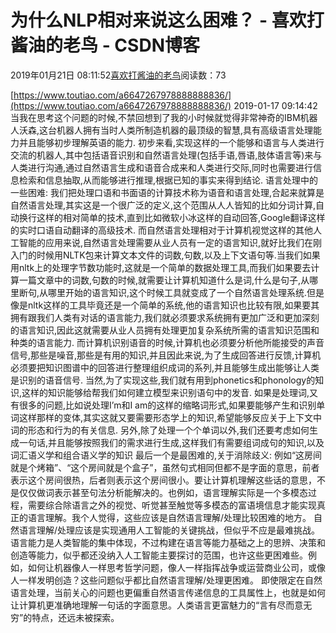 
# 为什么NLP相对来说这么困难？ - 喜欢打酱油的老鸟 - CSDN博客


2019年01月21日 08:11:52[喜欢打酱油的老鸟](https://me.csdn.net/weixin_42137700)阅读数：73


[https://www.toutiao.com/a6647267978888888836/](https://www.toutiao.com/a6647267978888888836/)
2019-01-17 09:14:42
当我在思考这个问题的时候,不禁回想到了我的小时候就觉得非常神奇的IBM机器人沃森,这台机器人拥有当时人类所制造机器的最顶级的智慧,具有高级语言处理能力并且能够初步理解英语的能力.
初步来看,实现这样的一个能够和语言与人类进行交流的机器人,其中包括语音识别和自然语言处理(包括手语,唇语,肢体语言等)来与人类进行沟通,通过自然语言生成和语音合成来和人类进行交际,同时也需要进行信息检索和信息抽取,从而能够进行推理,根据已知的事实来得到结论.
语言处理中的一些困难:
我们把处理口语和书面语的计算技术称为语音和语言处理,合起来就算是自然语言处理,其实这是一个很广泛的定义,这个范围从人人皆知的比如分词计算,自动换行这样的相对简单的技术,直到比如微软小冰这样的自动回答,Google翻译这样的实时口语自动翻译的高级技术.
而自然语言处理相对于计算机视觉这样的其他人工智能的应用来说,自然语言处理需要从业人员有一定的语言知识,就好比我们在刚入门的时候用NLTK包来计算文本文件的词数,句数,以及上下文语句等.当我们如果用nltk上的处理字节数功能时,这就是一个简单的数据处理工具,而我们如果要去计算一篇文章中的词数,句数的时候,就需要让计算机知道什么是词,什么是句子,从哪里断句,从哪里开始的语言知识,这个时候工具就变成了一个自然语言处理系统.但是像是nltk这样的工具毕竟还是一个简单的系统,他的语言知识也比较有限,如果要其拥有跟我们人类有对话的语言能力,我们就必须要求系统拥有更加广泛和更加深刻的语言知识,因此这就需要从业人员拥有处理更加复杂系统所需的语言知识范围和种类的语言能力.
而计算机识别语音的时候,计算机也必须要分析他所能接受的声音信号,那些是噪音,那些是有用的知识,并且因此来说,为了生成回答进行反馈,计算机必须要把知识图谱中的回答进行整理组织成词的系列,并且能够生成出能够让人类是识别的语音信号.
当然,为了实现这些,我们就有用到phonetics和phonology的知识,这样的知识能够给帮我们如何建立模型来识别语句中的发音.
如果是处理词,又有很多的问题,比如说处理I’m和I am的这样的缩略词形式,如果要能够产生和识别单词这样那样的变体,其实这就又要需要形态学上的知识,希望能够反应关于上下文中词的形态和行为的有关信息.
另外,除了处理一个个单词以外,我们还要考虑如何生成一句话,并且能够按照我们的需求进行生成,这样我们有需要组词成句的知识,以及词汇语义学和组合语义学的知识
最后一个是最困难的,关于消除歧义:
例如“这房间就是个烤箱”、“这个房间就是个盒子”，虽然句式相同但都不是字面的意思，前者表示这个房间很热，后者则表示这个房间很小。要让计算机理解这些话的意思，不是仅仅做词表示甚至句法分析能解决的。也例如，语言理解实际是一个多模态过程，需要综合除语言之外的视觉、听觉甚至触觉等多模态的富语境信息才能实现真正的语言理解。我个人觉得，这些应该是自然语言理解/处理比较困难的地方。
自然语言理解/处理应该是实现通用人工智能的关键挑战，但似乎不应是最难挑战。语言能力是人类智能的集中体现，不过构建在语言等能力基础之上的思辨、决策和创造等能力，似乎都还没纳入人工智能主要探讨的范围，也许这些更困难些。例如，如何让机器像人一样思考哲学问题，像人一样指挥战争或运营商业公司，或像人一样发明创造？这些问题似乎都比自然语言理解/处理更困难。
即使限定在自然语言处理，当前关心的问题也更偏重自然语言传递信息的工具属性上，也就是如何让计算机更准确地理解一句话的字面意思。人类语言更富魅力的“言有尽而意无穷”的特点，还远未被探索。

